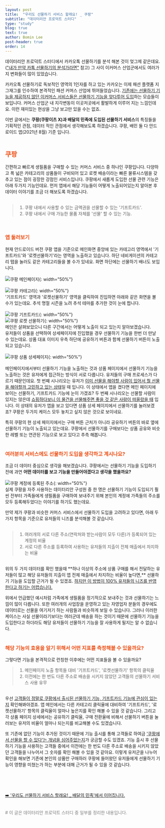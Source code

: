 ```yaml
---
layout: post
title:  "우리도 선물하기 서비스 할래요! _ 쿠팡"
subtitle: "데이터리안 프로덕트 스터디"
type: "study"
blog: true
text: true
author: Bomin Lee
post-header: true
order: 14
---
```


데이터리안 프로덕트 스터디에서 카카오톡 선물하기를 분석 해본 것이 엊그제 같은데요.(["내가 만약 카톡 선물하기의 분석가라면"](https://datarian-kr.github.io/blog/product-study/kakaotalk-gift) 참고) 그 사이 이커머스 산업군에서도 여러가지 변화들이 많이 있었습니다.

카카오톡 선물하기로 독보적인 영역의 1인자를 하고 있는 카카오는 이제 패션 플랫폼 지그재그를 인수하여 본격적인 패션 커머스 산업에 뛰어들었습니다. <u>기존에는 선물하기 기능을 제공하지 않던 이커머스 서비스들은 선물하기 기능을 앞다투어 도입</u>하는 모습들이 보입니다. 커머스 산업군 내 지각변동이 이곳저곳에서 활발하게 이루어 지는 느낌인데요. 이런 재미있는 현상을 그냥 보고만 있을 수는 없죠.  

이번 글에서는 **쿠팡(쿠팡이츠 X)과 배달의 민족에 도입된 선물하기 서비스**의 특징들을 기획적인 관점, 데이터 적인 관점에서 생각해보도록 하겠습니다. 쿠팡, 배민 둘 다 안드로이드 앱(2021년 8월) 기준 입니다.  
<span style="color:white">.</span>  

## <span style="color:#ed4e14">쿠팡</span>

간편하고 빠르게 생필품을 구매할 수 있는 커머스 서비스 중 하나인 쿠팡입니다. 다양하고 폭 넓은 카테고리의 상품들이 구비되어 있고 로켓 배송이라는 빠른 물류시스템을 갖추고 있는 점이 굉장한 강점인 서비스입니다. 쿠팡에서 새롭게 도입한 선물 관련 기능은 아래 두가지 기능인데요. 먼저 앱에서 해당 기능들이 어떻게 노출되어있는지 알아본 후 데이터 이야기를 조금 더 해보도록 하겠습니다.    
<br/>  

> 1. 쿠팡 내에서 사용할 수 있는 금액권을 선물할 수 있는 '기프트카드'.
> 2. 쿠팡 내에서 구매 가능한 물품 자체를 '선물' 할 수 있는 기능.    

<br/>  

### <span style="color:#ed4e14">앱 둘러보기</span>

현재 안드로이드 버전 쿠팡 앱을 기준으로 메인화면 중앙에 있는 카테고리 영역에서 '기프트카드'와 '로켓선물하기'라는 영역을 노출하고 있습니다. 하단 네비게이션의 카테고리 탭을 눌러도 같은 카테고리들을 볼 수가 있네요. 화면 하단에는 선물하기 배너도 보입니다.  
<br/>
![쿠팡 메인페이지](img/coupang1.png){: width="50%"}
<br/>  
![쿠팡 카테고리](img/coupang2.png){: width="50%"}
<br/>
'기프트카드' 영역과 '로켓선물하기' 영역을 클릭하여 진입하면 아래와 같은 화면을 볼 수가 있는데요. 추석 명절 시즌을 노려 추석 테마를 추가한 것이 눈에 띕니다.
<br/>  
![쿠팡 기프트카드](img/coupang3.png){: width="50%"}
<br/>
![쿠팡 로켓 선물하기](img/coupang4.png){: width="50%"}
<br/>
메인은 살펴보았으니 다른 구간에서는 어떻게 노출이 되고 있는지 알아보겠습니다.  
유저들이 상품을 선택하여 상세페이지에 진입했을 경우 선물하기 기능을 한번 더 만날 수 있는데요. 상품 대표 이미지 우측 하단에 공유하기 버튼과 함께 선물하기 버튼이 노출되고 있습니다.
<br/>  
![쿠팡 상품 상세페이지](img/coupang5.png){: width="50%"}
<br/>  
메인페이지에서부터 선물하기 기능을 노출하는 것과 상품 페이지에서 선물하기 기능을 노출하는 것은 유저에게 접근하는 방식이 서로 다릅니다. 유저들의 구매 프로세스가 다르기 때문인데요. 첫 번째 시나리오는 유저가 <u>이미 선물을 해야할 사람이 있어서 뭘 선물을 해야할까 고민하고 있는 상태</u>일 때 입니다. 이 상태에서 앱을 켰다면 메인 페이지에 보이는 선물하기, 기프트카드 기능에 눈이 가겠죠? 두 번째 시나리오는 선물할 사람이 있지는 않은데 <u>쇼핑하다보니 이 물건을 선물해주면 좋을 것 같은 사람이 떠올랐을 때</u> 입니다. 이 상태의 유저가 앱을 보고 있다면 상품 상세 페이지에서 선물하기를 눌러보겠죠? 쿠팡은 두가지 케이스 모두 놓치고 싶지 않은 것으로 보이네요.  

특히 쿠팡의 현 상세 페이지에서는 구매 버튼 근처가 아니라 공유하기 버튼의 바로 옆에 선물하기 기능이 노출되고 있는데요. 쿠팡에서 선물하기를 구매보다는 상품 공유와 비슷한 레벨 또는 연관된 기능으로 보고 있다고 추측 해봅니다.    
<br/>  

### <span style="color:#ed4e14">여러분의 서비스에도 선물하기 도입을 생각하고 계시나요?</span>

조금 더 데이터 중심으로 생각을 해보겠습니다. 쿠팡에서는 선물하기 기능을 도입하기 전에 과연 **어떤 데이터를 보고 기능을 만들어야겠다고 생각을 했을까요?**    
<br/>
![쿠팡 계정에 등록된 주소](img/coupang6.png){: width="50%"}
<br/>
실제 쿠팡을 자주 사용하는 데이터리안 구성원 중 한 명은 선물하기 기능이 도입되기 훨씬 전부터 가족들에게 생필품을 구매하여 보내주기 위해 본인의 계정에 가족들의 주소를 모두 등록해두었다는 이야기를 하기도 했는데요.  

만약 제가 쿠팡과 비슷한 커머스 서비스에서 선물하기 도입을 고려하고 있다면, 아래 두가지 항목을 기준으로 유저들의 니즈를 분석해볼 것 같습니다.    
<br/>
> 1. 여러개의 서로 다른 주소(연락처와 받는사람이 모두 다른)가 등록되어 있는 계정의 비율
> 2. 서로 다른 주소를 등록하여 사용하는 유저들의 지출이 전체 매출에서 차지하는 비율  

<br/>
위의 두 가지 데이터를 확인 했을때 **하나 이상의 주소에 상품 구매를 해서 전달하는 유저들이 많고 해당 유저들의 지출이 앱 전체 매출에서 차지하는 비율이 높다면,** 선물하기 기능을 도입할 근거가 될 수 있겠죠. <u>하지만 이 방법이 100% 유저들의 니즈를 반영한다고 하기는 어렵습니다.</u>     

위에서 언급했던 예시처럼 가족에게 생필품을 정기적으로 보내주는 것과 선물하기는 느낌이 많이 다릅니다. 또한 여러개의 사업장을 운영하고 있는 자영업자 분들의 경우에도 데이터로는 선물을 여기저기 하는 사람들과 비슷하게 보일 수 있습니다. 그러나 이러한 케이스는 사실 선물이라기보다는 여러군데 배송을 하는 것이기 때문에 선물하기 기능을 도입한다고 하더라도 해당 유저들이 선물하기 기능을 잘 사용하게 될지는 알 수 없습니다.    
<br/>  

### <span style="color:#ed4e14">해당 기능의 효용을 알기 위해서 어떤 지표를 측정해볼 수 있을까요?</span>

그렇다면 기능을 본격적으로 런칭한 이후에는 어떤 지표들을 볼 수 있을까요?    

> 1. 메인페이지 노출 항목들 대비 '기프트카드', '로켓선물하기' 항목의 클릭율
> 2. 이전에는 한 번도 다른 주소로 배송을 시키지 않았던 고객들의 선물하기 서비스 사용 유무  

<br/>
우선 <u>고객들이 정말로 쿠팡에서 출시된 선물하기 기능, 기프트카드 기능에 관심이 있는지</u> 확인해봐야겠죠. 앱 메인에서는 다른 카테고리 클릭율에 대비하여 '기프트카드', '로켓선물하기' 항목의  클릭율이 얼마나 높은지를 확인 해볼 수 있을 것 같습니다. 그리고 각 상품 페이지 상세에서는 공유하기 클릭율, 구매 전환율에 비해서 선물하기 버튼을 눌러보는 유저의 비율이 얼마나 되는지를 비교해볼 수도 있겠습니다.

또 기존에 없던 기능이 추가된 것이기 때문에 기능 출시를 통해 고객들로 하여금 <u>'쿠팡에서 선물을 할 수 있다'는 개념을 심어주었는지</u>가 궁금할 수도 있겠죠. 기능 출시 후 선물하기 기능을 사용하는 고객들 중에서 이전에는 한 번도 다른 주소로 배송을 시키지 않았던 고객들을 나누어서 그 숫자를 확인 해볼 수 있을 것 같아요. 이렇게 유저군을 나누어 확인을 해보면 기존에 본인의 상품만 구매하러 쿠팡에 들어왔던 유저들에게 선물하기 기능이 영향을 미쳤는가 하는 부분에 대해 근거가 될 수 있을 것 같습니다.  

<span style="color:white">.</span>  
<span style="color:white">.</span>  
<span style="color:white">.</span>  

[➡️ '우리도 선물하기 서비스 할래요! _ 배달의 민족'에서 이어집니다.](./gift_services_baemin)  

<span style="color:white">.</span>  
<span style="color:gray"> # 이 글은 데이터리안 프로덕트 스터디 중 일부를 정리한 내용입니다.</span>  

<span style="color:white">.</span>  